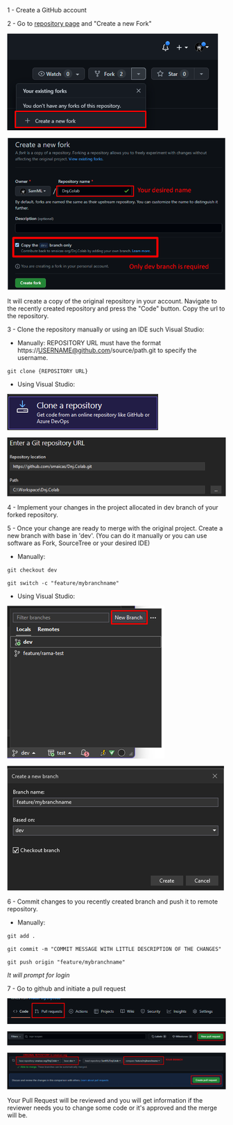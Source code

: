 1 - Create a GitHub account

2 - Go to [repository page](https://github.com/smaicas-org/Dnj.Colab) and "Create a new Fork"

![](../Assets/fork_1.png)

![](../Assets/fork_2.png)

It will create a copy of the original repository in your account.
Navigate to the recently created repository and press the "Code" button.
Copy the url to the repository.

3 - Clone the repository manually or using an IDE such Visual Studio:

- Manually:	
REPOSITORY URL must have the format  https://USERNAME@github.com/source/path.git to specify the username.
```
git clone {REPOSITORY URL}
```
- Using Visual Studio:

![](../Assets/vs_clone_1.png)

![](../Assets/vs_clone_2.png)

4 - Implement your changes in the project allocated in dev branch of your forked repository. 

5 - Once your change are ready to merge with the original project.
Create a new branch with base in 'dev'. 
(You can do it manually or you can use software as Fork, SourceTree or your desired IDE)

- Manually:
```
git checkout dev
```
```
git switch -c "feature/mybranchname"
```
- Using Visual Studio:

![](../Assets/vs_newbranch_1.png)

![](../Assets/vs_newbranch_2.png)

6 - Commit changes to you recently created branch and push it to remote repository.
- Manually:
```
git add .
```
```
git commit -m "COMMIT MESSAGE WITH LITTLE DESCRIPTION OF THE CHANGES"
```
```
git push origin "feature/mybranchname"
```
_It will prompt for login_ 
    
7 - Go to github and initiate a pull request

![](../Assets/pullrequest_1.png)

![](../Assets/pullrequest_2.png)

![](../Assets/pullrequest_3.png)

Your Pull Request will be reviewed and you will get information if the reviewer needs
you to change some code or it's approved and the merge will be.